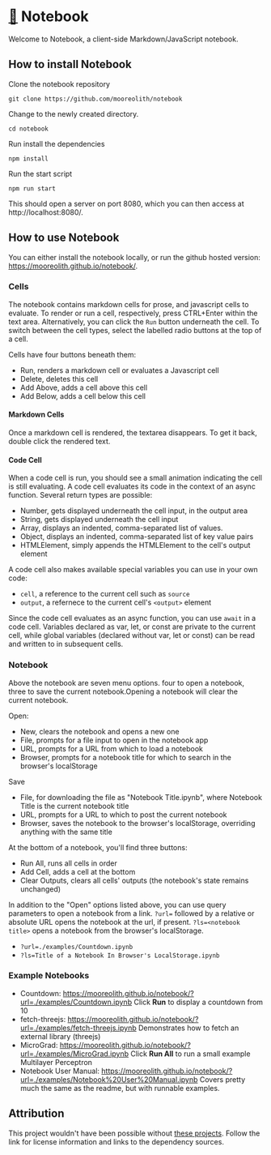 # [🔗](https://mooreolith.github.io/notebook/) Notebook

Welcome to Notebook, a client-side Markdown/JavaScript notebook. 

## How to install Notebook
Clone the notebook repository


`git clone https://github.com/mooreolith/notebook`

Change to the newly created directory.

`cd notebook`

Run install the dependencies

`npm install`

Run the start script

`npm run start`

This should open a server on port 8080, which you can then access at http://localhost:8080/.

## How to use Notebook
You can either install the notebook locally, or run the github hosted version: https://mooreolith.github.io/notebook/. 

### Cells
The notebook contains markdown cells for prose, and javascript cells to evaluate. To render or run a cell, respectively, press CTRL+Enter within the text area. Alternatively, you can click the `Run` button underneath the cell. To switch between the cell types, select the labelled radio buttons at the top of a cell. 

Cells have four buttons beneath them: 

* Run, renders a markdown cell or evaluates a Javascript cell
* Delete, deletes this cell
* Add Above, adds a cell above this cell
* Add Below, adds a cell below this cell

#### Markdown Cells
Once a markdown cell is rendered, the textarea disappears. To get it back, double click the rendered text. 

#### Code Cell
When a code cell is run, you should see a small animation indicating the cell is still evaluating. A code cell evaluates its code in the context of an async function. Several return types are possible:

* Number, gets displayed underneath the cell input, in the output area
* String, gets displayed underneath the cell input
* Array, displays an indented, comma-separated list of values.
* Object, displays an indented, comma-separated list of key value pairs
* HTMLElement, simply appends the HTMLElement to the cell's output element

A code cell also makes available special variables you can use in your own code: 

* `cell`, a reference to the current cell such as `source`
* `output`, a refernece to the current cell's `<output>` element

Since the code cell evaluates as an async function, you can use `await` in a code cell. Variables declared as var, let, or const are private to the current cell, while global variables (declared without var, let or const) can be read and written to in subsequent cells. 

### Notebook
Above the notebook are seven menu options. four to open a notebook, three to save the current notebook.Opening a notebook will clear the current notebook.

Open:
  * New, clears the notebook and opens a new one
  * File, prompts for a file input to open in the notebook app
  * URL, prompts for a URL from which to load a notebook
  * Browser, prompts for a notebook title for which to search in the browser's localStorage

Save
  * File, for downloading the file as "Notebook Title.ipynb", where Notebook Title is the current notebook title
  * URL, prompts for a URL to which to post the current notebook
  * Browser, saves the notebook to the browser's localStorage, overriding anything with the same title

At the bottom of a notebook, you'll find three buttons:

* Run All, runs all cells in order
* Add Cell, adds a cell at the bottom
* Clear Outputs, clears all cells' outputs (the notebook's state remains unchanged)

In addition to the "Open" options listed above, you can use query parameters to open a notebook from a link. `?url=` followed by a relative or absolute URL opens the notebook at the url, if present. `?ls=<notebook title>` opens a notebook from the browser's localStorage.

* `?url=./examples/Countdown.ipynb`
* `?ls=Title of a Notebook In Browser's LocalStorage.ipynb`

### Example Notebooks

* Countdown: https://mooreolith.github.io/notebook/?url=./examples/Countdown.ipynb Click **Run** to display a countdown from 10
* fetch-threejs: https://mooreolith.github.io/notebook/?url=./examples/fetch-threejs.ipynb Demonstrates how to fetch an external library (threejs)
* MicroGrad: https://mooreolith.github.io/notebook/?url=./examples/MicroGrad.ipynb Click **Run All** to run a small example Multilayer Perceptron
* Notebook User Manual: https://mooreolith.github.io/notebook/?url=./examples/Notebook%20User%20Manual.ipynb Covers pretty much the same as the readme, but with runnable examples.

## Attribution
This project wouldn't have been possible without [these projects](./legal/attribution.txt). Follow the link for license information and links to the dependency sources. 